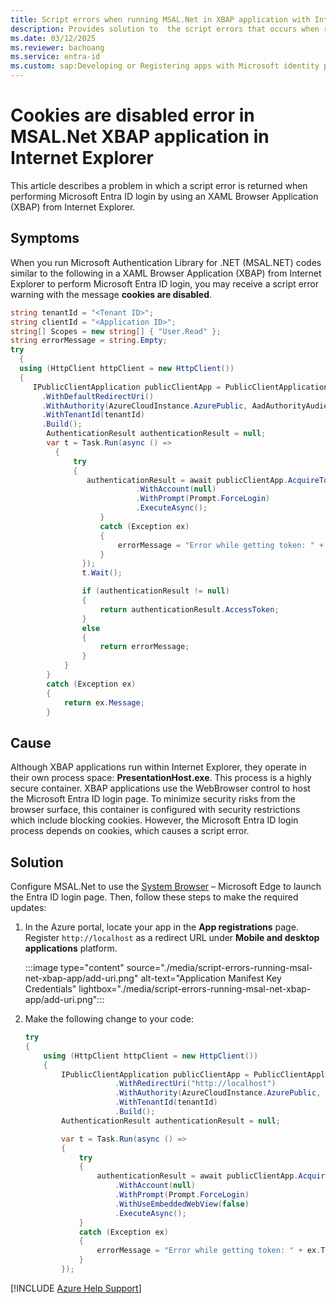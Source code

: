 ```yaml
---
title: Script errors when running MSAL.Net in XBAP application with Internet Explorer
description: Provides solution to  the script errors that occurs when running MSAL.Net in XBAP application with Microsoft Entra ID
ms.date: 03/12/2025
ms.reviewer: bachoang
ms.service: entra-id
ms.custom: sap:Developing or Registering apps with Microsoft identity platform
---
```

# Cookies are disabled error in MSAL.Net XBAP application in Internet Explorer

This article describes a problem in which a script error is returned when performing Microsoft Entra ID login by using an XAML Browser Application (XBAP) from Internet Explorer.

## Symptoms

When you run Microsoft Authentication Library for .NET (MSAL.NET) codes similar to the following in a XAML Browser Application (XBAP) from Internet Explorer to perform Microsoft Entra ID login, you may receive a script error warning with the message **cookies are disabled**.

```C#
string tenantId = "<Tenant ID>";
string clientId = "<Application ID>";
string[] Scopes = new string[] { "User.Read" };
string errorMessage = string.Empty;
try
  {
  using (HttpClient httpClient = new HttpClient())
  {
     IPublicClientApplication publicClientApp = PublicClientApplicationBuilder.Create(clientId)
       .WithDefaultRedirectUri()
       .WithAuthority(AzureCloudInstance.AzurePublic, AadAuthorityAudience.AzureAdMyOrg)
       .WithTenantId(tenantId)
       .Build();
        AuthenticationResult authenticationResult = null;
        var t = Task.Run(async () =>
          {
              try
              {
                 authenticationResult = await publicClientApp.AcquireTokenInteractive(Scopes)
                            .WithAccount(null)
                            .WithPrompt(Prompt.ForceLogin)
                            .ExecuteAsync();
                    }
                    catch (Exception ex)
                    {
                        errorMessage = "Error while getting token: " + ex.ToString();
                    }
                });
                t.Wait();

                if (authenticationResult != null)
                {
                    return authenticationResult.AccessToken;
                }
                else
                {
                    return errorMessage;
                }
            }
        }
        catch (Exception ex)
        {
            return ex.Message;
        }
``` 
## Cause

Although XBAP applications run within Internet Explorer, they operate in their own process space: **PresentationHost.exe**. This process is a highly secure container. XBAP applications use the WebBrowser control to host the Microsoft Entra ID login page. To minimize security risks from the browser surface, this container is configured with security restrictions which include blocking cookies. However, the Microsoft Entra ID login process depends on cookies, which causes a script error.

## Solution

Configure MSAL.Net to use the [System Browser](/azure/active-directory/develop/msal-net-web-browsers#system-browser-experience-on-net) – Microsoft Edge to launch the Entra ID login page. Then, follow these steps to make the required updates:

1. In the Azure portal, locate your app in the **App registrations** page. Register `http://localhost` as a redirect URL under **Mobile and desktop applications** platform.

   :::image type="content" source="./media/script-errors-running-msal-net-xbap-app/add-uri.png" alt-text="Application Manifest Key Credentials" lightbox="./media/script-errors-running-msal-net-xbap-app/add-uri.png":::

2. Make the following change to your code:

    ```C#
    try
    {
        using (HttpClient httpClient = new HttpClient())
        {
            IPublicClientApplication publicClientApp = PublicClientApplicationBuilder.Create(clientId)
                        .WithRedirectUri("http://localhost")
                        .WithAuthority(AzureCloudInstance.AzurePublic, AadAuthorityAudience.AzureAdMyOrg)
                        .WithTenantId(tenantId)
                        .Build();
            AuthenticationResult authenticationResult = null;
    
            var t = Task.Run(async () =>
            {
                try
                {
                    authenticationResult = await publicClientApp.AcquireTokenInteractive(Scopes)
                        .WithAccount(null)
                        .WithPrompt(Prompt.ForceLogin)
                        .WithUseEmbeddedWebView(false)
                        .ExecuteAsync();
                }
                catch (Exception ex)
                {
                    errorMessage = "Error while getting token: " + ex.ToString();
                }
            });
    ```

[!INCLUDE [Azure Help Support](../../../includes/azure-help-support.md)]
 